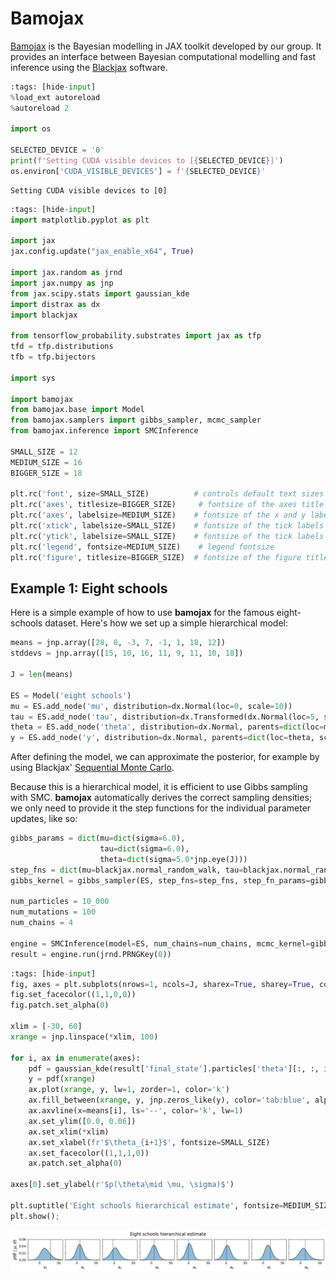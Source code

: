# Bamojax

[Bamojax](https://doi.org/10.5281/zenodo.15038847) is the Bayesian modelling in JAX toolkit developed by our group. It provides an interface between Bayesian computational modelling and fast inference using the [Blackjax](https://blackjax-devs.github.io/blackjax/) software.


```python
:tags: [hide-input]
%load_ext autoreload
%autoreload 2

import os

SELECTED_DEVICE = '0'
print(f'Setting CUDA visible devices to [{SELECTED_DEVICE}]')
os.environ['CUDA_VISIBLE_DEVICES'] = f'{SELECTED_DEVICE}'
```

    Setting CUDA visible devices to [0]



```python
:tags: [hide-input]
import matplotlib.pyplot as plt

import jax
jax.config.update("jax_enable_x64", True)

import jax.random as jrnd
import jax.numpy as jnp
from jax.scipy.stats import gaussian_kde
import distrax as dx
import blackjax

from tensorflow_probability.substrates import jax as tfp
tfd = tfp.distributions
tfb = tfp.bijectors

import sys

import bamojax
from bamojax.base import Model
from bamojax.samplers import gibbs_sampler, mcmc_sampler
from bamojax.inference import SMCInference

SMALL_SIZE = 12
MEDIUM_SIZE = 16
BIGGER_SIZE = 18

plt.rc('font', size=SMALL_SIZE)          # controls default text sizes
plt.rc('axes', titlesize=BIGGER_SIZE)     # fontsize of the axes title
plt.rc('axes', labelsize=MEDIUM_SIZE)    # fontsize of the x and y labels
plt.rc('xtick', labelsize=SMALL_SIZE)    # fontsize of the tick labels
plt.rc('ytick', labelsize=SMALL_SIZE)    # fontsize of the tick labels
plt.rc('legend', fontsize=MEDIUM_SIZE)    # legend fontsize
plt.rc('figure', titlesize=BIGGER_SIZE)  # fontsize of the figure title
```

## Example 1: Eight schools

Here is a simple example of how to use **bamojax** for the famous eight-schools dataset. Here's how we set up a simple hierarchical model:


```python
means = jnp.array([28, 8, -3, 7, -1, 1, 18, 12])
stddevs = jnp.array([15, 10, 16, 11, 9, 11, 10, 18])

J = len(means)

ES = Model('eight schools')
mu = ES.add_node('mu', distribution=dx.Normal(loc=0, scale=10))
tau = ES.add_node('tau', distribution=dx.Transformed(dx.Normal(loc=5, scale=1), tfb.Exp()))
theta = ES.add_node('theta', distribution=dx.Normal, parents=dict(loc=mu, scale=tau), shape=(J, ))
y = ES.add_node('y', distribution=dx.Normal, parents=dict(loc=theta, scale=stddevs), observations=means)
```

After defining the model, we can approximate the posterior, for example by using Blackjax' [Sequential Monte Carlo](https://osf.io/preprints/psyarxiv/swjtu_v2).

Because this is a hierarchical model, it is efficient to use Gibbs sampling with SMC. **bamojax** automatically derives the correct sampling densities; we only need to provide it the step functions for the individual parameter updates, like so:


```python
gibbs_params = dict(mu=dict(sigma=6.0),
                    tau=dict(sigma=6.0),
                    theta=dict(sigma=5.0*jnp.eye(J)))
step_fns = dict(mu=blackjax.normal_random_walk, tau=blackjax.normal_random_walk, theta=blackjax.normal_random_walk)
gibbs_kernel = gibbs_sampler(ES, step_fns=step_fns, step_fn_params=gibbs_params)

num_particles = 10_000
num_mutations = 100
num_chains = 4

engine = SMCInference(model=ES, num_chains=num_chains, mcmc_kernel=gibbs_kernel, num_particles=num_particles, num_mutations=num_mutations)
result = engine.run(jrnd.PRNGKey(0))
```


```python
:tags: [hide-input]
fig, axes = plt.subplots(nrows=1, ncols=J, sharex=True, sharey=True, constrained_layout=True, figsize=(16, 2))
fig.set_facecolor((1,1,0,0))
fig.patch.set_alpha(0)

xlim = [-30, 60]
xrange = jnp.linspace(*xlim, 100)

for i, ax in enumerate(axes):    
    pdf = gaussian_kde(result['final_state'].particles['theta'][:, :, i].flatten())
    y = pdf(xrange)
    ax.plot(xrange, y, lw=1, zorder=1, color='k')
    ax.fill_between(xrange, y, jnp.zeros_like(y), color='tab:blue', alpha=0.5, zorder=0)
    ax.axvline(x=means[i], ls='--', color='k', lw=1)
    ax.set_ylim([0.0, 0.06])
    ax.set_xlim(*xlim)
    ax.set_xlabel(fr'$\theta_{i+1}$', fontsize=SMALL_SIZE)
    ax.set_facecolor((1,1,1,0))
    ax.patch.set_alpha(0)

axes[0].set_ylabel(r'$p(\theta\mid \mu, \sigma)$')

plt.suptitle('Eight schools hierarchical estimate', fontsize=MEDIUM_SIZE)
plt.show();
```


    
![png](_static/Bayes_book_files/Bayes_book_7_0.png)
    

